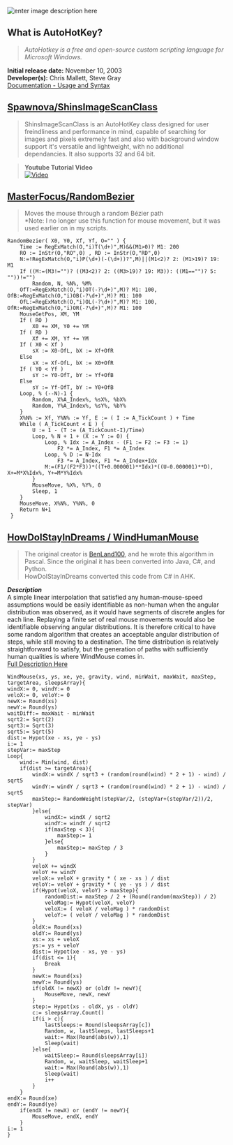 ![enter image description here](https://www.autohotkey.com/static/ahk_logo.svg)
## What is AutoHotKey?
>*AutoHotkey is a free and open-source custom scripting language for Microsoft Windows.*
>
**Initial release date:** November 10, 2003	  
**Developer(s):** Chris Mallett, Steve Gray	  
[Documentation - Usage and Syntax](https://www.autohotkey.com/docs)  

## [Spawnova/ShinsImageScanClass](https://github.com/Spawnova/ShinsImageScanClass)

>ShinsImageScanClass is an AutoHotKey class designed for user freindliness and performance in mind, capable of searching for images and pixels extremely fast and also with background window support it's versatile and lightweight, with no additional dependancies. It also supports 32 and 64 bit.

>**Youtube Tutorial Video**	  
>[![Video](https://camo.githubusercontent.com/e022ea1af736202a29bf9792403a37f28aa476c0cd4643b76ab6cc31fffab6e5/68747470733a2f2f696d672e796f75747562652e636f6d2f76692f7749646346364b554849452f64656661756c742e6a7067)](https://www.youtube.com/watch?v=wIdcF6KUHIE)

## [MasterFocus/RandomBezier](https://github.com/MasterFocus/AutoHotkey/tree/master/Functions/RandomBezier)

>Moves the mouse through a random Bézier path	  
>*Note: I no longer use this function for mouse movement, but it was used earlier on in my scripts.	  

    RandomBezier( X0, Y0, Xf, Yf, O="" ) {
	    Time := RegExMatch(O,"i)T(\d+)",M)&&(M1>0)? M1: 200
	    RO := InStr(O,"RO",0) , RD := InStr(O,"RD",0)
	    N:=!RegExMatch(O,"i)P(\d+)(-(\d+))?",M)||(M1<2)? 2: (M1>19)? 19: M1
	    If ((M:=(M3!="")? ((M3<2)? 2: ((M3>19)? 19: M3)): ((M1=="")? 5: ""))!="")
	        Random, N, %N%, %M%
	    OfT:=RegExMatch(O,"i)OT(-?\d+)",M)? M1: 100, OfB:=RegExMatch(O,"i)OB(-?\d+)",M)? M1: 100
	    OfL:=RegExMatch(O,"i)OL(-?\d+)",M)? M1: 100, OfR:=RegExMatch(O,"i)OR(-?\d+)",M)? M1: 100
	    MouseGetPos, XM, YM
	    If ( RO )
	        X0 += XM, Y0 += YM
	    If ( RD )
	        Xf += XM, Yf += YM
	    If ( X0 < Xf )
	        sX := X0-OfL, bX := Xf+OfR
	    Else
	        sX := Xf-OfL, bX := X0+OfR
	    If ( Y0 < Yf )
	        sY := Y0-OfT, bY := Yf+OfB
	    Else
	        sY := Yf-OfT, bY := Y0+OfB
	    Loop, % (--N)-1 {
	        Random, X%A_Index%, %sX%, %bX%
	        Random, Y%A_Index%, %sY%, %bY%
	    }
	    X%N% := Xf, Y%N% := Yf, E := ( I := A_TickCount ) + Time
	    While ( A_TickCount < E ) {
	        U := 1 - (T := (A_TickCount-I)/Time)
	        Loop, % N + 1 + (X := Y := 0) {
	            Loop, % Idx := A_Index - (F1 := F2 := F3 := 1)
	                F2 *= A_Index, F1 *= A_Index
	            Loop, % D := N-Idx
	                F3 *= A_Index, F1 *= A_Index+Idx
	            M:=(F1/(F2*F3))*((T+0.000001)**Idx)*((U-0.000001)**D), X+=M*X%Idx%, Y+=M*Y%Idx%
	        }
	        MouseMove, %X%, %Y%, 0
	        Sleep, 1
	    }
	    MouseMove, X%N%, Y%N%, 0
	    Return N+1
	 }

## [ HowDoIStayInDreams / WindHumanMouse ](https://github.com/HowDoIStayInDreams/WindHumanMouse/blob/master/WindHumanMouse.ahk)

>The original creator is [BenLand100](https://github.com/BenLand100), and he wrote this algorithm in Pascal. Since the original it has been converted into Java, C#, and Python.	  
HowDoIStayInDreams converted this code from C# in AHK.

***Description***	  
A simple linear interpolation that satisfied any human-mouse-speed assumptions would be easily identifiable as non-human when the angular distribution was observed, as it would have segments of discrete angles for each line. Replaying a finite set of real mouse movements would also be identifiable observing angular distributions. It is therefore critical to have some random algorithm that creates an acceptable angular distribution of steps, while still moving to a destination. The time distribution is relatively straightforward to satisfy, but the generation of paths with sufficiently human qualities is where WindMouse comes in.	  
[Full Description Here](https://ben.land/post/2021/04/25/windmouse-human-mouse-movement/#windmouse)

    WindMouse(xs, ys, xe, ye, gravity, wind, minWait, maxWait, maxStep, targetArea, sleepsArray){
	windX:= 0, windY:= 0
	veloX:= 0, veloY:= 0
	newX:= Round(xs)
	newY:= Round(ys)
	waitDiff:= maxWait - minWait
	sqrt2:= Sqrt(2)
	sqrt3:= Sqrt(3)
	sqrt5:= Sqrt(5)
	dist:= Hypot(xe - xs, ye - ys)
	i:= 1
	stepVar:= maxStep
	Loop{
		wind:= Min(wind, dist)
		if(dist >= targetArea){
			windX:= windX / sqrt3 + (random(round(wind) * 2 + 1) - wind) / sqrt5
			windY:= windY / sqrt3 + (random(round(wind) * 2 + 1) - wind) / sqrt5
			maxStep:= RandomWeight(stepVar/2, (stepVar+(stepVar/2))/2, stepVar)
			}else{
				windX:= windX / sqrt2
				windY:= windY / sqrt2
				if(maxStep < 3){
					maxStep:= 1
				}else{
					maxStep:= maxStep / 3
				}
			}
			veloX += windX
			veloY += windY
			veloX:= veloX + gravity * ( xe - xs ) / dist
			veloY:= veloY + gravity * ( ye - ys ) / dist
			if(Hypot(veloX, veloY) > maxStep){
				randomDist:= maxStep / 2 + (Round(random(maxStep)) / 2)
				veloMag:= Hypot(veloX, veloY)
				veloX:= ( veloX / veloMag ) * randomDist
				veloY:= ( veloY / veloMag ) * randomDist
			}
			oldX:= Round(xs)
			oldY:= Round(ys)
			xs:= xs + veloX
			ys:= ys + veloY
			dist:= Hypot(xe - xs, ye - ys)
			if(dist <= 1){
				Break
			}
			newX:= Round(xs)
			newY:= Round(ys)
			if(oldX != newX) or (oldY != newY){
				MouseMove, newX, newY
			}
			step:= Hypot(xs - oldX, ys - oldY)
			c:= sleepsArray.Count()
			if(i > c){
				lastSleeps:= Round(sleepsArray[c])
				Random, w, lastSleeps, lastSleeps+1
				wait:= Max(Round(abs(w)),1)
				Sleep(wait)
			}else{
				waitSleep:= Round(sleepsArray[i])
				Random, w, waitSleep, waitSleep+1
				wait:= Max(Round(abs(w)),1)
				Sleep(wait)
				i++
			}
		}
	endX:= Round(xe)
	endY:= Round(ye)
		if(endX != newX) or (endY != newY){
			MouseMove, endX, endY
	    }
	i:= 1
	}
